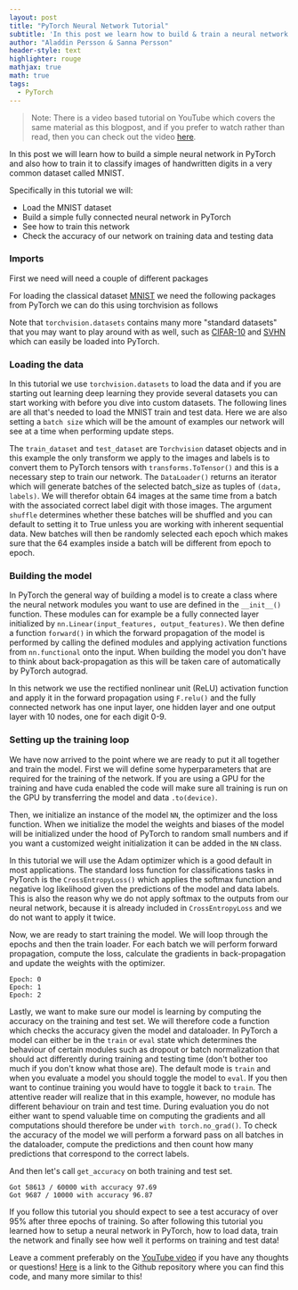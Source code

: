 ```yaml
---
layout: post
title: "PyTorch Neural Network Tutorial"
subtitle: 'In this post we learn how to build & train a neural network in PyTorch'
author: "Aladdin Persson & Sanna Persson"
header-style: text
highlighter: rouge
mathjax: true
math: true
tags:
  - PyTorch
---
```


> Note: There is a video based tutorial on YouTube which covers the same material as this blogpost, and if you prefer to watch rather than read, then you can check out the video [here](https://www.youtube.com/watch?v=Jy4wM2X21u0).


In this post we will learn how to build a simple neural network in PyTorch and also how to train it
to classify images of handwritten digits in a very common dataset called MNIST.

Specifically in this tutorial we will:
* Load the  MNIST dataset
* Build a simple fully connected neural network in PyTorch
* See how to train this network
* Check the accuracy of our network on training data and testing data

### Imports
First we need will need a couple of different packages

<script src="https://gist.github.com/58fddaa31ca840acec525e05de0da741.js"> </script>

For loading the classical dataset [MNIST](https://pytorch.org/docs/stable/torchvision/datasets.html#mnist) we need the following packages
from PyTorch we can do this using torchvision as follows

<script src="https://gist.github.com/006db2cd57571d14ad786340084840ec.js"> </script>

Note that `torchvision.datasets` contains many more "standard datasets" that you may want to play
around with as well,
such as [CIFAR-10](https://pytorch.org/docs/stable/torchvision/datasets.html#cifar) and [SVHN](https://pytorch.org/docs/stable/torchvision/datasets.html#svhn) which can easily be loaded into PyTorch.  

### Loading the data
In this tutorial we use `torchvision.datasets` to load the data and if you are starting out learning deep
learning they provide several datasets you can start working with before you dive into 
custom datasets. The following lines are all that's needed to load the MNIST train and test data. Here we are also setting a `batch size` which will be the amount of examples our network will see at a time when performing update steps.


<script src="https://gist.github.com/02e6e466c1a693c45ab5d85d93f15e34.js"> </script>


The `train_dataset` and `test_dataset` are `Torchvision` dataset objects and in this example the only transform we apply to the images and labels is to convert them to PyTorch tensors with `transforms.ToTensor()` and this is a necessary step to train our network. The `DataLoader()` returns an iterator which will generate batches of the selected batch_size as tuples of `(data, labels)`. We will therefor obtain 64 images at the same time from a batch with the associated correct label digit with those images. The argument `shuffle` determines whether these batches will be shuffled and you can default to setting it to True unless you are working with inherent sequential data. New batches will then be randomly selected each epoch which makes sure that the 64 examples inside a batch will be different from epoch to epoch.

### Building the model
In PyTorch the general way of building a model is to create a class where the neural network modules you want to use
are defined in the `__init__()` function. These modules can for example be a fully connected layer initialized by 
`nn.Linear(input_features, output_features)`. We then define a function `forward()` in which the forward
propagation of the model is performed by calling the defined modules and applying activation functions from `nn.functional` onto the input. When building the model you don't have to think about back-propagation as 
this will be taken care of automatically by PyTorch autograd.


<script src="https://gist.github.com/f4964bf51bcedce288defae4652ae4fc.js"> </script>


In this network we use the rectified nonlinear unit (ReLU) activation function and apply it in the forward propagation using ```F.relu()``` and the fully connected network has one input layer, one hidden layer and one output layer with 10 nodes, one for each digit 0-9.

### Setting up the training loop
We have now arrived to the point where we are ready to put it all together and
train the model. First we will define some hyperparameters that are required
for the training of the network. If you are using a GPU for the training and have 
cuda enabled the code will make sure all training is run on the GPU by 
transferring the model and data `.to(device)`.


<script src="https://gist.github.com/f5e14ec24d3b04da628b3356a7c878e2"> </script>


Then, we initialize an instance of the model `NN`, the optimizer and the loss function.
When we initialize the model the weights and biases of the model will be initialized
under the hood of PyTorch to random small numbers and if you want a customized weight 
initialization it can be added in the `NN` class. 

In this tutorial we will use the Adam optimizer which is a good default in most applications.
The standard loss function for classifications tasks in PyTorch is the `CrossEntropyLoss()`
which applies the softmax function and negative log likelihood given the predictions
of the model and data labels. This is also the reason why we do not apply softmax to the outputs from our neural network, because it is already included in `CrossEntropyLoss` and we do not want to apply it twice.


<script src="https://gist.github.com/53f5890be03ba3bade02d432ad878865.js"> </script>


Now, we are ready to start training the model. We will loop through the epochs
and then the train loader. For each batch we will perform forward propagation, 
compute the loss, calculate the gradients in back-propagation and update the weights
with the optimizer. 


<script src="https://gist.github.com/6039b83bb56aea5dfe9c2b7044a5fb24.js"> </script>


    Epoch: 0
    Epoch: 1
    Epoch: 2
    

Lastly, we want to make sure our model is learning by computing the accuracy on
the training and test set. We will therefore code a function which checks the
accuracy given the model and dataloader. In PyTorch a model can either be in the
`train` or `eval` state which determines the behaviour of certain modules such as dropout
or batch normalization that should act differently during training and testing time (don't bother too much if you don't know what those are). 
The default mode is `train` and when you evaluate a model you should toggle the model to
`eval`. If you then want to continue training you would have to toggle it back to `train`.
The attentive reader will realize that in this example, however, no module has different
behaviour on train and test time. During evaluation you do not either want to spend
valuable time on computing the gradients and all computations should therefore be
under `with torch.no_grad()`. To check the accuracy of the model we will perform 
a forward pass on all batches in the dataloader, compute the predictions and then 
count how many predictions that correspond to the correct labels. 

<script src="https://gist.github.com/7844a811f7659783f9763eb6870c6642.js"> </script>

And then let's call `get_accuracy` on both training and test set.

<script src="https://gist.github.com/808836ea39d790e1e6bdea2cb0573ea2.js"> </script>

    Got 58613 / 60000 with accuracy 97.69
    Got 9687 / 10000 with accuracy 96.87
    

If you follow this tutorial you should expect to see a test accuracy of over 95% after three epochs of training. So after following this tutorial you learned how to setup a neural network in PyTorch, how to load data, train the network and finally see how well it performs on training and test data! 

Leave a comment preferably on the [YouTube video](https://www.youtube.com/watch?v=Jy4wM2X21u0) if you have any thoughts or questions! [Here](https://github.com/AladdinPersson/machine-learning-collection) is a link to the Github repository where you can find this code, and many more similar to this!